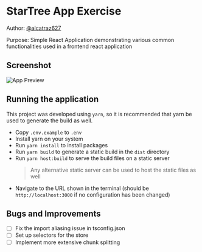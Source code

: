 # StarTree App Exercise

Author: [@alcatraz627](https://github.com/alcatraz627)

Purpose: Simple React Application demonstrating various common functionalities used in a frontend react application

## Screenshot

![App Preview](https://user-images.githubusercontent.com/20799363/184379517-1d502d03-1019-4516-93d5-2cdc784f21fa.png)

## Running the application

This project was developed using `yarn`, so it is recommended that yarn be used to generate the build as well.

-   Copy `.env.example` to `.env`
-   Install yarn on your system
-   Run `yarn install` to install packages
-   Run `yarn build` to generate a static build in the `dist` directory
-   Run `yarn host:build` to serve the build files on a static server
    > Any alternative static server can be used to host the static files as well
-   Navigate to the URL shown in the terminal (should be `http://localhost:3000` if no configuration has been changed)

## Bugs and Improvements

-   [ ] Fix the import aliasing issue in tsconfig.json
-   [ ] Set up selectors for the store
-   [ ] Implement more extensive chunk splitting
